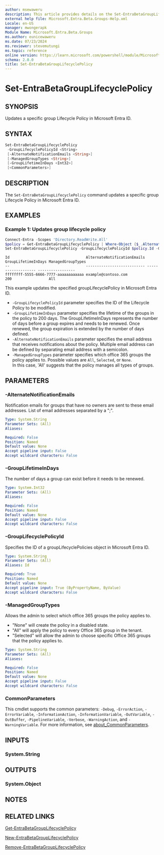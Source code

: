 ```yaml
---
author: msewaweru
description: This article provides details on the Set-EntraBetaGroupLifecyclePolicy command.
external help file: Microsoft.Entra.Beta.Groups-Help.xml
Locale: en-US
manager: mwongerapk
Module Name: Microsoft.Entra.Beta.Groups
ms.author: eunicewaweru
ms.date: 07/23/2024
ms.reviewer: stevemutungi
ms.topic: reference
online version: https://learn.microsoft.com/powershell/module/Microsoft.Entra.Beta/Set-EntraBetaGroupLifecyclePolicy
schema: 2.0.0
title: Set-EntraBetaGroupLifecyclePolicy
---
```


# Set-EntraBetaGroupLifecyclePolicy

## SYNOPSIS

Updates a specific group Lifecycle Policy in Microsoft Entra ID.

## SYNTAX

```powershell
Set-EntraBetaGroupLifecyclePolicy
 -GroupLifecyclePolicyId <String>
 [-AlternateNotificationEmails <String>]
 [-ManagedGroupTypes <String>]
 [-GroupLifetimeInDays <Int32>]
 [<CommonParameters>]
```

## DESCRIPTION

The `Set-EntraBetaGroupLifecyclePolicy` command updates a specific group Lifecycle Policy in Microsoft Entra ID.

## EXAMPLES

### Example 1: Updates group lifecycle policy

```powershell
Connect-Entra -Scopes 'Directory.ReadWrite.All'
$policy = Get-EntraBetaGroupLifecyclePolicy | Where-Object {$_.AlternateNotificationEmails -eq 'example@contoso.com'}
Set-EntraBetaGroupLifecyclePolicy -GroupLifecyclePolicyId $policy.Id -GroupLifetimeInDays 200 -AlternateNotificationEmails 'example@contoso.com' -ManagedGroupTypes 'All'
```

```Output
Id                                   AlternateNotificationEmails GroupLifetimeInDays ManagedGroupTypes
--                                   --------------------------- ------------------- -----------------
ffffffff-5555-6666-7777-aaaaaaaaaaaa example@contoso.com                     200                 All
```

This example updates the specified groupLifecyclePolicy in Microsoft Entra ID.

- `-GroupLifecyclePolicyId` parameter specifies the ID of the Lifecycle Policy to be modified.
- `-GroupLifetimeInDays` parameter specifies the lifetime of the groups in the policy to 200 days. The GroupLifetimeInDays represents the number of days before a group expires and needs to be renewed. Once renewed, the group expiration is extended by the number of days defined.
- `-AlternateNotificationEmails` parameter specifies the email address that receives notifications about the policy. Multiple email address can be defined by separating email address with a semicolon.
- `-ManagedGroupTypes` parameter specifies which office 365 groups the policy applies to. Possible values are `All`, `Selected`, or `None`.  
In this case, 'All' suggests that the policy manages all types of groups.

## PARAMETERS

### -AlternateNotificationEmails

Notification emails for groups that have no owners are sent to these email addresses.
List of email addresses separated by a ";".

```yaml
Type: System.String
Parameter Sets: (All)
Aliases:

Required: False
Position: Named
Default value: None
Accept pipeline input: False
Accept wildcard characters: False
```

### -GroupLifetimeInDays

The number of days a group can exist before it needs to be renewed.

```yaml
Type: System.Int32
Parameter Sets: (All)
Aliases:

Required: False
Position: Named
Default value: None
Accept pipeline input: False
Accept wildcard characters: False
```

### -GroupLifecyclePolicyId

Specifies the ID of a groupLifecyclePolicies object in Microsoft Entra ID.

```yaml
Type: System.String
Parameter Sets: (All)
Aliases: Id

Required: True
Position: Named
Default value: None
Accept pipeline input: True (ByPropertyName, ByValue)
Accept wildcard characters: False
```

### -ManagedGroupTypes

Allows the admin to select which office 365 groups the policy applies to.

- "None" will create the policy in a disabled state.
- "All" will apply the policy to every Office 365 group in the tenant.
- "Selected" will allow the admin to choose specific Office 365 groups that the policy applies to.

```yaml
Type: System.String
Parameter Sets: (All)
Aliases:

Required: False
Position: Named
Default value: None
Accept pipeline input: False
Accept wildcard characters: False
```

### CommonParameters

This cmdlet supports the common parameters: `-Debug`, `-ErrorAction`, `-ErrorVariable`, `-InformationAction`, `-InformationVariable`, `-OutVariable`, `-OutBuffer`, `-PipelineVariable`, `-Verbose`, `-WarningAction`, and `-WarningVariable`. For more information, see [about_CommonParameters](https://go.microsoft.com/fwlink/?LinkID=113216).

## INPUTS

### System.String

## OUTPUTS

### System.Object

## NOTES

## RELATED LINKS

[Get-EntraBetaGroupLifecyclePolicy](Get-EntraBetaGroupLifecyclePolicy.md)

[New-EntraBetaGroupLifecyclePolicy](New-EntraBetaGroupLifecyclePolicy.md)

[Remove-EntraBetaGroupLifecyclePolicy](Remove-EntraBetaGroupLifecyclePolicy.md)

